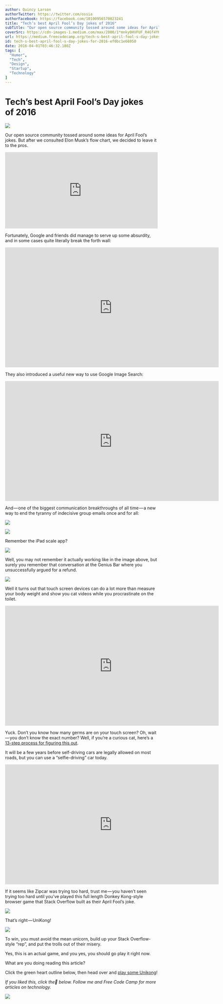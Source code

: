 ```yaml
---
author: Quincy Larson
authorTwitter: https://twitter.com/ossia
authorFacebook: https://facebook.com/10100956570023241
title: "Tech’s best April Fool’s Day jokes of 2016"
subTitle: "Our open source community tossed around some ideas for April Fool’s jokes. But after we consulted Elon Musk’s flow chart, we decided to l..."
coverSrc: https://cdn-images-1.medium.com/max/2000/1*mnky0HVFUF_R4Gf4YKvAHQ.jpeg
url: https://medium.freecodecamp.org/tech-s-best-april-fool-s-day-jokes-for-2016-ef0bc1e66950
id: tech-s-best-april-fool-s-day-jokes-for-2016-ef0bc1e66950
date: 2016-04-01T03:46:32.180Z
tags: [
  "Humor",
  "Tech",
  "Design",
  "Startup",
  "Technology"
]
---
```

# Tech’s best April Fool’s Day jokes of 2016







![](https://cdn-images-1.medium.com/max/2000/1*mnky0HVFUF_R4Gf4YKvAHQ.jpeg)







Our open source community tossed around some ideas for April Fool’s jokes. But after we consulted Elon Musk’s flow chart, we decided to leave it to the pros.





<iframe width="500" height="250" src="https://medium.freecodecamp.org/media/ee99f8f6a8048bc24b1b12e581d06e29?postId=ef0bc1e66950" data-media-id="ee99f8f6a8048bc24b1b12e581d06e29" allowfullscreen="" frameborder="0"></iframe>





Fortunately, Google and friends did manage to serve up some absurdity, and in some cases quite literally break the forth wall:





<iframe data-width="854" data-height="480" width="700" height="393" src="https://medium.freecodecamp.org/media/eec69c91cc32a4c9c7e6c4a936cbfc90?postId=ef0bc1e66950" data-media-id="eec69c91cc32a4c9c7e6c4a936cbfc90" allowfullscreen="" frameborder="0"></iframe>





They also introduced a useful new way to use Google Image Search:





<iframe data-width="854" data-height="480" width="700" height="393" src="https://medium.freecodecamp.org/media/48d80b0cb371adf4d062a16b2032c4d6?postId=ef0bc1e66950" data-media-id="48d80b0cb371adf4d062a16b2032c4d6" allowfullscreen="" frameborder="0"></iframe>





And — one of the biggest communication breakthroughs of all time — a new way to end the tyranny of indecisive group emails once and for all:



![](https://cdn-images-1.medium.com/max/1600/1*1pcc8wWCGgFBXqv6tDQHgg.gif)





![](https://cdn-images-1.medium.com/max/1600/1*f0HYPwzw9n-7KvM92s3whw.gif)



Remember the iPad scale app?



![](https://cdn-images-1.medium.com/max/1600/1*HM3pVArRyHqLQw9RhHlVCA.jpeg)



Well, you may not remember it actually working like in the image above, but surely you remember that conversation at the Genius Bar where you unsuccessfully argued for a refund.



![](https://cdn-images-1.medium.com/max/1600/1*v2p7U2zB6fAa7iJa364EqA.jpeg)



Well it turns out that touch screen devices can do a lot more than measure your body weight and show you cat videos while you procrastinate on the toilet.





<iframe data-width="854" data-height="480" width="700" height="393" src="https://medium.freecodecamp.org/media/429f69cf130cbd33303c8884cf85e0a1?postId=ef0bc1e66950" data-media-id="429f69cf130cbd33303c8884cf85e0a1" allowfullscreen="" frameborder="0"></iframe>





Yuck. Don’t you know how many germs are on your touch screen? Oh, wait — you don’t know the exact number? Well, if you’re a curious cat, here’s a [13-step process for figuring this out](http://theoatmeal.com/quiz/phone_germs).

It will be a few years before self-driving cars are legally allowed on most roads, but you can use a “selfie-driving” car today.





<iframe data-width="854" data-height="480" width="700" height="393" src="https://medium.freecodecamp.org/media/984ba877ea3146ca2e7927885747f55e?postId=ef0bc1e66950" data-media-id="984ba877ea3146ca2e7927885747f55e" allowfullscreen="" frameborder="0"></iframe>





If it seems like Zipcar was trying too hard, trust me — you haven’t seen trying too hard until you’ve played this full length Donkey Kong-style browser game that Stack Overflow built as their April Fool’s joke.



![](https://cdn-images-1.medium.com/max/1600/1*DeKB-ImHoFeOp5bziRkgQw.jpeg)



That’s right — UniKong!



![](https://cdn-images-1.medium.com/max/1600/1*GELT3jVIUv7moVAB_2qdLA.jpeg)



To win, you must avoid the mean unicorn, build up your Stack Overflow-style “rep”, and put the trolls out of their misery.

Yes, this is an actual game, and you yes, you should go play it right now.

What are you doing reading this article?

Click the green heart outline below, then head over and [play some Unikong](http://stackoverflow.com/seriously/unikong)!

_If you liked this, click the💚 below. Follow me and Free Code Camp for more articles on technology._



![](https://cdn-images-1.medium.com/max/1600/1*31StU5CNIHk8VDkSHWO6nA.gif)










